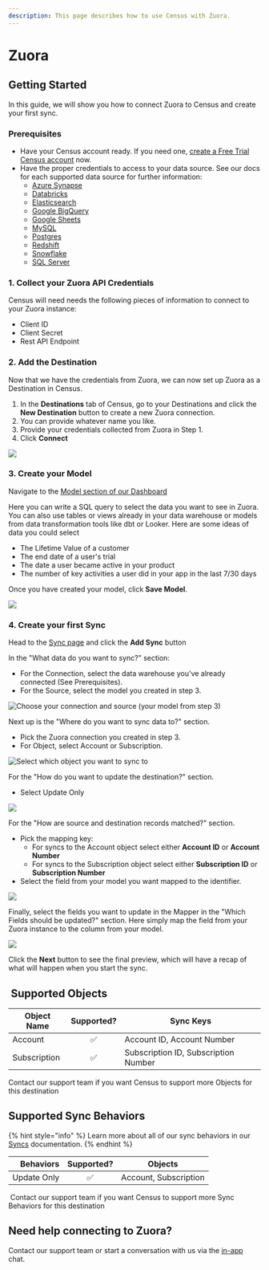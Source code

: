 ```yaml
---
description: This page describes how to use Census with Zuora.
---
```


# Zuora

## Getting Started

‌In this guide, we will show you how to connect Zuora to Census and create your first sync.

### Prerequisites

* Have your Census account ready. If you need one, [create a Free Trial Census account](https://app.getcensus.com/) now.
* Have the proper credentials to access to your data source. See our docs for each supported data source for further information:
  * [Azure Synapse](../sources/available-sources/azure-synapse.md)
  * [Databricks](https://docs.getcensus.com/sources/databricks)
  * [Elasticsearch](https://docs.getcensus.com/sources/elasticsearch)
  * [Google BigQuery](https://docs.getcensus.com/sources/google-bigquery)
  * [Google Sheets](https://docs.getcensus.com/sources/google-sheets)
  * [MySQL](https://docs.getcensus.com/sources/mysql)
  * [Postgres](https://docs.getcensus.com/sources/postgres)
  * [Redshift](https://docs.getcensus.com/sources/redshift)
  * [Snowflake](https://docs.getcensus.com/sources/snowflake)
  * [SQL Server](https://docs.getcensus.com/sources/sql-server)

### **1.** Collect your Zuora API Credentials

Census will need needs the following pieces of information to connect to your Zuora instance:

* Client ID
* Client Secret
* Rest API Endpoint

### 2. **Add the Destination**

Now that we have the credentials from Zuora, we can now set up Zuora as a Destination in Census.

1. In the **Destinations** tab of Census, go to your Destinations and click the **New Destination** button to create a new Zuora connection.
2. You can provide whatever name you like.
3. Provide your credentials collected from Zuora in Step 1.
4. Click **Connect**

![](<../.gitbook/assets/Screen Shot 2022-02-02 at 9.58.20 AM.png>)

### 3. Create your Model

Navigate to the [Model section of our Dashboard](https://app.getcensus.com/models)

Here you can write a SQL query to select the data you want to see in Zuora. You can also use tables or views already in your data warehouse or models from data transformation tools like dbt or Looker. Here are some ideas of data you could select

* The Lifetime Value of a customer
* The end date of a user's trial
* The date a user became active in your product
* The number of key activities a user did in your app in the last 7/30 days

Once you have created your model, click **Save Model**.

![](<../.gitbook/assets/Screen Shot 2022-01-27 at 3.31.32 PM (1).png>)

### 4. Create your first Sync

Head to the [Sync page](https://app.getcensus.com/syncs) and click the **Add Sync** button

In the "What data do you want to sync?" section:

* For the Connection, select the data warehouse you've already connected (See Prerequisites).
* For the Source, select the model you created in step 3.

![Choose your connection and source (your model from step 3)](<../.gitbook/assets/Screen Shot 2022-02-02 at 10.10.12 AM.png>)

Next up is the "Where do you want to sync data to?" section.

* Pick the Zuora connection you created in step 3.
* For Object, select Account or Subscription.

![Select which object you want to sync to](<../.gitbook/assets/Screen Shot 2022-02-02 at 10.11.33 AM.png>)

For the "How do you want to update the destination?" section.

* Select Update Only

![](<../.gitbook/assets/Screen Shot 2022-02-02 at 10.13.09 AM.png>)

For the "How are source and destination records matched?" section.

* Pick the mapping key:
  * For syncs to the Account object select either **Account ID** or **Account Number**
  * For syncs to the Subscription object select either **Subscription ID** or **Subscription Number**
* Select the field from your model you want mapped to the identifier.

![](<../.gitbook/assets/Screen Shot 2022-02-02 at 10.20.58 AM.png>)

Finally, select the fields you want to update in the Mapper in the "Which Fields should be updated?" section. Here simply map the field from your Zuora instance to the column from your model.

![](<../.gitbook/assets/Screen Shot 2022-02-02 at 10.27.12 AM.png>)

Click the **Next** button to see the final preview, which will have a recap of what will happen when you start the sync.

## ️ Supported Objects

| **Object Name** | **Supported?** | **Sync Keys**                        |
| --------------- | :------------: | ------------------------------------ |
| Account         |        ✅       | Account ID, Account Number           |
| Subscription    |        ✅       | Subscription ID, Subscription Number |

Contact our support team if you want Census to support more Objects for this destination

## Supported Sync Behaviors

{% hint style="info" %}
Learn more about all of our sync behaviors in our [Syncs](../syncs/overview.md) documentation.
{% endhint %}

| **Behaviors** | **Supported?** |      **Objects**      |
| ------------: | :------------: | :-------------------: |
|   Update Only |        ✅       | Account, Subscription |

‌ Contact our support team if you want Census to support more Sync Behaviors for this destination

## Need help connecting to Zuora?

Contact our support team or start a conversation with us via the [in-app](https://app.getcensus.com) chat.
